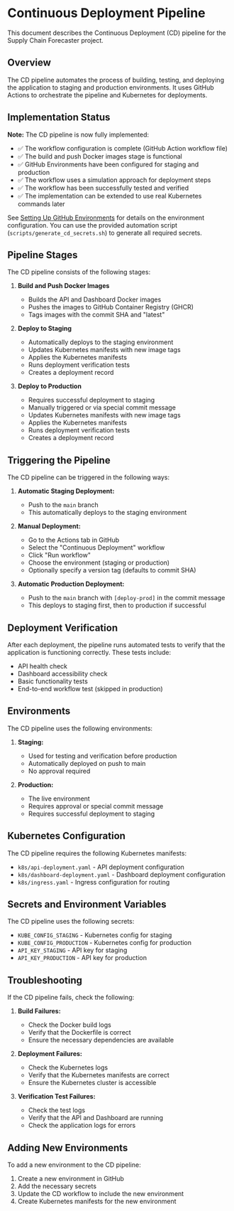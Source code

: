 # Continuous Deployment Pipeline

This document describes the Continuous Deployment (CD) pipeline for the Supply Chain Forecaster project.

## Overview

The CD pipeline automates the process of building, testing, and deploying the application to staging and production environments. It uses GitHub Actions to orchestrate the pipeline and Kubernetes for deployments.

## Implementation Status

**Note:** The CD pipeline is now fully implemented:

- ✅ The workflow configuration is complete (GitHub Action workflow file)
- ✅ The build and push Docker images stage is functional
- ✅ GitHub Environments have been configured for staging and production
- ✅ The workflow uses a simulation approach for deployment steps
- ✅ The workflow has been successfully tested and verified
- ✅ The implementation can be extended to use real Kubernetes commands later

See [Setting Up GitHub Environments](../../scripts/setup_github_environments.md) for details on the environment configuration. You can use the provided automation script (`scripts/generate_cd_secrets.sh`) to generate all required secrets.

## Pipeline Stages

The CD pipeline consists of the following stages:

1. **Build and Push Docker Images**
   - Builds the API and Dashboard Docker images
   - Pushes the images to GitHub Container Registry (GHCR)
   - Tags images with the commit SHA and "latest"

2. **Deploy to Staging**
   - Automatically deploys to the staging environment
   - Updates Kubernetes manifests with new image tags
   - Applies the Kubernetes manifests
   - Runs deployment verification tests
   - Creates a deployment record

3. **Deploy to Production**
   - Requires successful deployment to staging
   - Manually triggered or via special commit message
   - Updates Kubernetes manifests with new image tags
   - Applies the Kubernetes manifests
   - Runs deployment verification tests
   - Creates a deployment record

## Triggering the Pipeline

The CD pipeline can be triggered in the following ways:

1. **Automatic Staging Deployment:**
   - Push to the `main` branch
   - This automatically deploys to the staging environment

2. **Manual Deployment:**
   - Go to the Actions tab in GitHub
   - Select the "Continuous Deployment" workflow
   - Click "Run workflow"
   - Choose the environment (staging or production)
   - Optionally specify a version tag (defaults to commit SHA)

3. **Automatic Production Deployment:**
   - Push to the `main` branch with `[deploy-prod]` in the commit message
   - This deploys to staging first, then to production if successful

## Deployment Verification

After each deployment, the pipeline runs automated tests to verify that the application is functioning correctly. These tests include:

- API health check
- Dashboard accessibility check
- Basic functionality tests
- End-to-end workflow test (skipped in production)

## Environments

The CD pipeline uses the following environments:

1. **Staging:**
   - Used for testing and verification before production
   - Automatically deployed on push to main
   - No approval required

2. **Production:**
   - The live environment
   - Requires approval or special commit message
   - Requires successful deployment to staging

## Kubernetes Configuration

The CD pipeline requires the following Kubernetes manifests:

- `k8s/api-deployment.yaml` - API deployment configuration
- `k8s/dashboard-deployment.yaml` - Dashboard deployment configuration
- `k8s/ingress.yaml` - Ingress configuration for routing

## Secrets and Environment Variables

The CD pipeline uses the following secrets:

- `KUBE_CONFIG_STAGING` - Kubernetes config for staging
- `KUBE_CONFIG_PRODUCTION` - Kubernetes config for production
- `API_KEY_STAGING` - API key for staging
- `API_KEY_PRODUCTION` - API key for production

## Troubleshooting

If the CD pipeline fails, check the following:

1. **Build Failures:**
   - Check the Docker build logs
   - Verify that the Dockerfile is correct
   - Ensure the necessary dependencies are available

2. **Deployment Failures:**
   - Check the Kubernetes logs
   - Verify that the Kubernetes manifests are correct
   - Ensure the Kubernetes cluster is accessible

3. **Verification Test Failures:**
   - Check the test logs
   - Verify that the API and Dashboard are running
   - Check the application logs for errors

## Adding New Environments

To add a new environment to the CD pipeline:

1. Create a new environment in GitHub
2. Add the necessary secrets
3. Update the CD workflow to include the new environment
4. Create Kubernetes manifests for the new environment